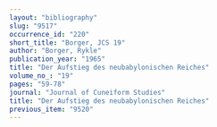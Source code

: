 ```yaml
---
layout: "bibliography"
slug: "9517"
occurrence_id: "220"
short_title: "Borger, JCS 19"
author: "Borger, Rykle"
publication_year: "1965"
title: "Der Aufstieg des neubabylonischen Reiches"
volume_no_: "19"
pages: "59-78"
journal: "Journal of Cuneiform Studies"
title: "Der Aufstieg des neubabylonischen Reiches"
previous_item: "9520"
---
```

